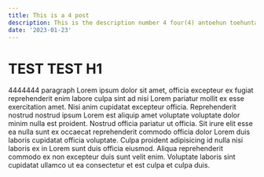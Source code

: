 ```yaml
---
title: This is a 4 post
description: This is the description number 4 four(4) antoehun toehuntaoeuhan toehuntaoeuhan toehuntaoeuhan antoehun antoehun toehuntaoeuhan oehtuoheuna htoeutheo
date: '2023-01-23'
---
```


# TEST TEST H1

4444444 paragraph
Lorem ipsum dolor sit amet, officia excepteur ex fugiat reprehenderit enim labore culpa sint ad nisi Lorem pariatur mollit ex esse exercitation amet. Nisi anim cupidatat excepteur officia. Reprehenderit nostrud nostrud ipsum Lorem est aliquip amet voluptate voluptate dolor minim nulla est proident. Nostrud officia pariatur ut officia. Sit irure elit esse ea nulla sunt ex occaecat reprehenderit commodo officia dolor Lorem duis laboris cupidatat officia voluptate. Culpa proident adipisicing id nulla nisi laboris ex in Lorem sunt duis officia eiusmod. Aliqua reprehenderit commodo ex non excepteur duis sunt velit enim. Voluptate laboris sint cupidatat ullamco ut ea consectetur et est culpa et culpa duis.

